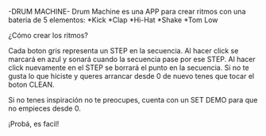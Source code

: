 -DRUM MACHINE-
Drum Machine es una APP para crear ritmos con una bateria de 5 elementos:
    *Kick
    *Clap
    *Hi-Hat
    *Shake
    *Tom Low

¿Cómo crear los ritmos?

Cada boton gris representa un STEP en la secuencia. Al hacer click se marcará en azul y sonará cuando la secuencia pase por ese STEP.
Al hacer click nuevamente en el STEP se borrará el punto en la secuencia.
Si no te gusta lo que hiciste y queres arrancar desde 0 de nuevo tenes que tocar el boton CLEAN.

Si no tenes inspiración no te preocupes, cuenta con un SET DEMO para que no empieces desde 0.

¡Probá, es facil!